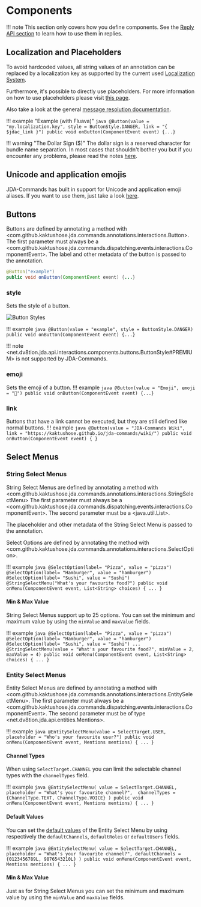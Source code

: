 # Components
!!! note
    This section only covers how you define components. See the [Reply API section](./reply.md) to learn how to use them
    in replies.

## Localization and Placeholders
To avoid hardcoded values, all string values of an annotation can be replaced by a localization key as supported by the
current used [Localization System](../message/localization.md).

Furthermore, it's possible to directly use placeholders.
For more information on how to use placeholders please visit [this page](../message/placeholder.md).

Also take a look at the general [message resolution documentation](../message/overview.md).

!!! example "Example (with Fluava)"
    ```java
    @Button(value = "my.localization.key", style = ButtonStyle.DANGER, link = "{ $jdac_link }")
    public void onButton(ComponentEvent event) {...}
    ```

!!! warning "The Dollar Sign ($)"
    The dollar sign is a reserved character for bundle name separation.
    In most cases that shouldn't bother you but if you encounter any problems,
    please read the notes [here](../message/localization.md#the-dollar-character).

## Unicode and application emojis
JDA-Commands has built in support for Unicode and application emoji aliases.
If you want to use them, just take a look [here](../message/emojis.md).

## Buttons
Buttons are defined by annotating a method with <com.github.kaktushose.jda.commands.annotations.interactions.Button>. 
The first parameter must always be a <com.github.kaktushose.jda.commands.dispatching.events.interactions.ComponentEvent>.
The label and other metadata of the button is passed to the annotation.
```java
@Button("example")
public void onButton(ComponentEvent event) {...}
```

### style
Sets the style of a button.

![Button Styles](https://jda.wiki/assets/images/interactions/ButtonExamples.png)

!!! example
    ```java
    @Button(value = "example", style = ButtonStyle.DANGER)
    public void onButton(ComponentEvent event) {...}
    ```

!!! note
    <net.dv8tion.jda.api.interactions.components.buttons.ButtonStyle#PREMIUM> is not supported by JDA-Commands.

### emoji
Sets the emoji of a button.
!!! example
    ```java
    @Button(value = "Emoji", emoji = "🤗")
    public void onButton(ComponentEvent event) {...}
    ```

### link
Buttons that have a link cannot be executed, but they are still defined like normal buttons.
!!! example
    ```java
    @Button(value = "JDA-Commands Wiki", link = "https://kaktushose.github.io/jda-commands/wiki/")
    public void onButton(ComponentEvent event) { }
    ```

## Select Menus
### String Select Menus
String Select Menus are defined by annotating a method with <com.github.kaktushose.jda.commands.annotations.interactions.StringSelectMenu>
The first parameter must always be a <com.github.kaktushose.jda.commands.dispatching.events.interactions.ComponentEvent>.
The second parameter must be a <java.util.List>.

The placeholder and other metadata of the String Select Menu is passed to the annotation. 

Select Options are defined by annotating the method with <com.github.kaktushose.jda.commands.annotations.interactions.SelectOption>.

!!! example
    ```java
    @SelectOption(label= "Pizza", value = "pizza")
    @SelectOption(label= "Hamburger", value = "hamburger")
    @SelectOption(label= "Sushi", value = "Sushi")
    @StringSelectMenu("What's your favourite food?")
    public void onMenu(ComponentEvent event, List<String> choices) { ... }
    ```

#### Min & Max Value
String Select Menus support up to 25 options. You can set the minimum and maximum value by using the `minValue` and 
`maxValue` fields.

!!! example
    ```java
    @SelectOption(label= "Pizza", value = "pizza")
    @SelectOption(label= "Hamburger", value = "hamburger")
    @SelectOption(label= "Sushi", value = "Sushi")
    ...
    @StringSelectMenu(value = "What's your favourite food?", minValue = 2, maxValue = 4)
    public void onMenu(ComponentEvent event, List<String> choices) { ... }
    ```

### Entity Select Menus
Entity Select Menus are defined by annotating a method with <com.github.kaktushose.jda.commands.annotations.interactions.EntitySelectMenu>.
The first parameter must always be a <com.github.kaktushose.jda.commands.dispatching.events.interactions.ComponentEvent>.
The second parameter must be of type <net.dv8tion.jda.api.entities.Mentions>.

!!! example
    ```java
    @EntitySelectMenu(value = SelectTarget.USER, placeholder = "Who's your favourite user?")
    public void onMenu(ComponentEvent event, Mentions mentions) { ... }
    ```

#### Channel Types
When using `SelectTarget.CHANNEL` you can limit the selectable channel types with the `channelTypes` field.

!!! example
    ```java
    @EntitySelectMenu(
                value = SelectTarget.CHANNEL, 
                placeholder = "What's your favourite channel?", 
                channelTypes = {ChannelType.TEXT, ChannelType.VOICE}
    )
    public void onMenu(ComponentEvent event, Mentions mentions) { ... }
    ```

#### Default Values
You can set the [default values](net.dv8tion.jda.api.interactions.components.selections.EntitySelectMenu.DefaultValue)
of the Entity Select Menu by using respectively the `defaultChannels`, `defaultRoles` or `defaultUsers` fields. 

!!! example
    ```java
    @EntitySelectMenu(
                value = SelectTarget.CHANNEL, 
                placeholder = "What's your favourite channel?",
                defaultChannels = {0123456789L, 9876543210L}
    )
    public void onMenu(ComponentEvent event, Mentions mentions) { ... }
    ```

#### Min & Max Value
Just as for String Select Menus you can set the minimum and maximum value by using the `minValue` and `maxValue` fields.
